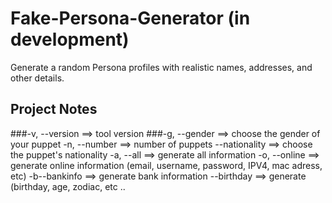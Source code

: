 # Fake-Persona-Generator  (in development)
Generate a random Persona profiles with realistic names, addresses, and other details.


## Project Notes
###-v, --version  ==>  tool version
###-g, --gender  ==> choose the gender of your puppet
-n, --number  ==>  number of puppets
--nationality  ==>  choose the puppet's nationality
-a, --all  ==> generate all information
-o, --online  ==>  generate online information (email, username, password, IPV4, mac adress, etc)
-b--bankinfo  ==>  generate bank information
--birthday  ==>  generate (birthday, age, zodiac, etc ..
